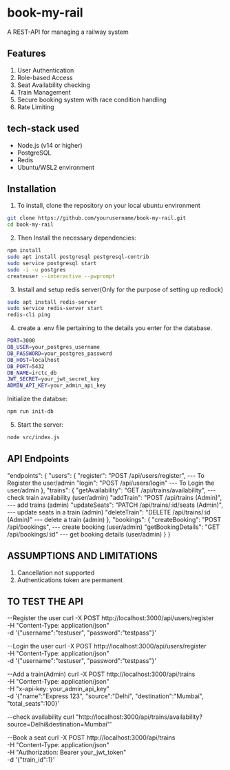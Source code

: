 # book-my-rail
A REST-API for managing a railway system

## Features
1. User Authentication
2. Role-based Access
3. Seat Availability checking
4. Train Management
5. Secure booking system with race condition handling
6. Rate Limiting

## tech-stack used
- Node.js (v14 or higher)
- PostgreSQL
- Redis
- Ubuntu/WSL2 environment

## Installation
1. To install, clone the repository on your local ubuntu environment
```bash
git clone https://github.com/yourusername/book-my-rail.git
cd book-my-rail
```

2. Then Install the necessary dependencies:
```bash
npm install
sudo apt install postgresql postgresql-contrib
sudo service postgresql start
sudo -i -u postgres
createuser --interactive --pwprompt
```

3. Install and setup redis server(Only for the purpose of setting up redlock)
```bash
sudo apt install redis-server
sudo service redis-server start
redis-cli ping
```

4. create a .env file pertaining to the details you enter for the database.
```bash
PORT=3000
DB_USER=your_postgres_username
DB_PASSWORD=your_postgres_password
DB_HOST=localhost
DB_PORT=5432
DB_NAME=irctc_db
JWT_SECRET=your_jwt_secret_key
ADMIN_API_KEY=your_admin_api_key
```

Initialize the databse:
```bash
npm run init-db
```

5. Start the server:
```bash
node src/index.js
```

## API Endpoints
"endpoints": {
"users": {
    "register": "POST /api/users/register", --- To Register the user/admin
    "login": "POST /api/users/login" --- To Login the user/admin
},
"trains": {
    "getAvailability": "GET /api/trains/availability", --- check train availability (user/admin)
    "addTrain": "POST /api/trains (Admin)", --- add trains (admin)
    "updateSeats": "PATCH /api/trains/:id/seats (Admin)", --- update seats in a train (admin)
    "deleteTrain": "DELETE /api/trains/:id (Admin)" --- delete a train (admin)
},
"bookings": {
    "createBooking": "POST /api/bookings", --- create booking (user/admin)
    "getBookingDetails": "GET /api/bookings/:id" --- get booking details (user/admin)
}
}

## ASSUMPTIONS AND LIMITATIONS
1. Cancellation not supported
2. Authentications token are permanent

## TO TEST THE API
--Register the user
curl -X POST http://localhost:3000/api/users/register \
-H "Content-Type: application/json" \
-d '{"username":"testuser", "password":"testpass"}'

--Login the user
curl -X POST http://localhost:3000/api/users/register \
-H "Content-Type: application/json" \
-d '{"username":"testuser", "password":"testpass"}'

--Add a train(Admin)
curl -X POST http://localhost:3000/api/trains \
-H "Content-Type: application/json" \
-H "x-api-key: your_admin_api_key" \
-d '{"name":"Express 123", "source":"Delhi", "destination":"Mumbai", "total_seats":100}'

--check availability 
curl "http://localhost:3000/api/trains/availability?source=Delhi&destination=Mumbai"'

--Book a seat
curl -X POST http://localhost:3000/api/trains \
-H "Content-Type: application/json" \
-H "Authorization: Bearer your_jwt_token" \
-d '{"train_id":1}'

